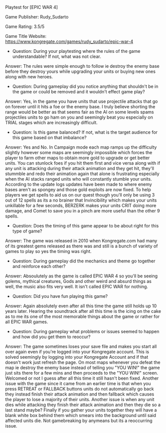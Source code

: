 Playtest for [EPIC WAR 4]

Game Publisher: Rudy_Sudarto

Game Rating: 3.5/5

Game Title Website: https://www.kongregate.com/games/rudy_sudarto/epic-war-4

* Question: During your playtesting where the rules of the game understandable? If not, what was not clear.

Answer: The rules were simple enough to follow ie destroy the enemy base before they destroy yours while upgrading your units or buying new ones along with new heroes. 

* Question: During gameplay did you notice anything that shouldn't be in the game or could be removed and it wouldn't effect game play?

Answer: Yes, in the game you have units that use projectile attacks that go on forever until it hits a foe or the enemy base. I truly believe shorting the range would be better as that seems fair as the AI on some levels spams projectiles units to go ham on you and seemingly beat you especially on TRIAL stages which are increasingly difficult.

* Question: Is this game balanced? If not, what is the target audience for this game based on that imbalance?

Answer: Yes and No. In Campaign mode each map ramps up the difficulty slightly however some maps are seemingly impossible which forces the player to farm other maps to obtain more gold to upgrade or get better units. You can stunlock foes if you hit them first and vice versa along with if any unit is attacking during their attack animation and they get hit, they'll stummble and redo their animation again that alone is frustrating especially when the AI stacks ranged units who will constantly stumble your units. According to the update logs updates have been made to where enemy bases aren't as spongey and those gold exploits are now fixed. To help players we get spells to aid us on our quest though you'll only be using 3 out of 12 spells as its a no brainer that Invincibility which makes your units unkillable for a few seconds, BERZERK makes your units CRIT doing more damage, and Comet to save you in a pinch are more useful than the other 9 spells. 

* Question: Does the timing of this game appear to be about right for this type of game?

Answer: The game was released in 2010 when Kongregate.com had many of its greatest gems released as there was and still is a bunch of variety of games to play so yes the timing was right. 

* Question: During gameplay did the mechanics and theme go together and reinforce each other?

Answer: Absoulutely as the game is called EPIC WAR 4 so you'll be seeing golems, mythical creatures, Gods and other weird and absurd things as well, the music also fits very well. It isn't called EPIC WAR for nothing. 

* Question: Did you have fun playing this game?

Answer: Again absolutely even after all this time the game still holds up 10 years later. Hearing the soundtrack after all this time is the icing on the cake as to me its one of the most memorable things about the game or rather for all EPIC WAR games. 


* Question: During gameplay what problems or issues seemed to happen and how did you get them to reoccur?

Answer: The game sometimes loses your save file and makes you start all over again even if you're logged into your Kongregate account. This is solved seemingly by logging into your Kongregate Account and if that doesn't work just refresh the page. On most maps whenever you defeat the map ie destroy the enemy base instead of telling you "YOU WIN!" the game just sits there for a few mins and then proceeds to the "YOU WIN!" screen. Welcomed or not I guess after all this time it still hasn't been fixed. Another issue with the game since it came from an earlier time is that when you press RETREAT or FALLBACK buttons units do not automatically go back they instead finish their attack animation and then fallback which causes the player to lose a majority of their units. Another issue is when any unit dies while attacking they finish their attack animation and then they die so a last stand maybe? Finally if you gather your units together they will have a blank white box behind them which smears into the background until said affected units die. Not gamebreaking by anymeans but its a reoccurring issue.
